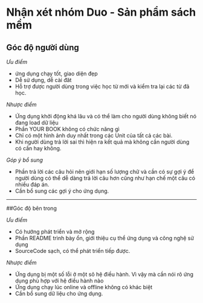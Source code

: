 ﻿# Nhận xét nhóm Duo - Sản phẩm sách mềm
## Góc độ người dùng
*Ưu điểm*

- ứng dụng chạy tốt, giao diện đẹp
- Dễ sử dụng, dễ cài đăt
- Hỗ trợ được người dùng trong việc học từ mới và kiểm tra lại các từ đã học.

*Nhược điểm*

- Ứng dụng khởi động khá lâu và có thể làm cho người dùng không biết nó đang load dữ liệu
- Phần YOUR BOOK không có chức năng gì 
- Chỉ có một hình ảnh duy nhất trong các Unit của tất cả các bài.
- Khi người dùng trả lời sai thì hiện ra kết quả mà không cần người dùng có cần hay không.

*Góp ý bổ sung*

- Phần trả lời các câu hỏi nên giới hạn số lượng chữ và cần có sự gợi ý để người dùng có thể dễ dàng trả lời câu hơn cũng như hạn chế một câu có nhiều đáp án.
- Cần bổ sung các gợi ý cho ứng dụng.
----
##Góc độ bên trong

*Ưu điểm*

- Có hướng phát triển và mở rộng
- Phần README trình bày ổn, giới thiệu cụ thể ứng dụng và công nghệ sử dụng
- SourceCode sạch, có thể phát triển tiếp được.

*Nhược điểm*

- Ứng dụng bị một số lỗi ở một sô hệ điều hành. Vì vậy mà cần nói rõ ứng dụng phù hợp với hệ điều hành nào 
- Ứng dụng chạy lúc online và offline không có khác biệt
- Cần bổ sung dữ liệu cho ứng dụng.
